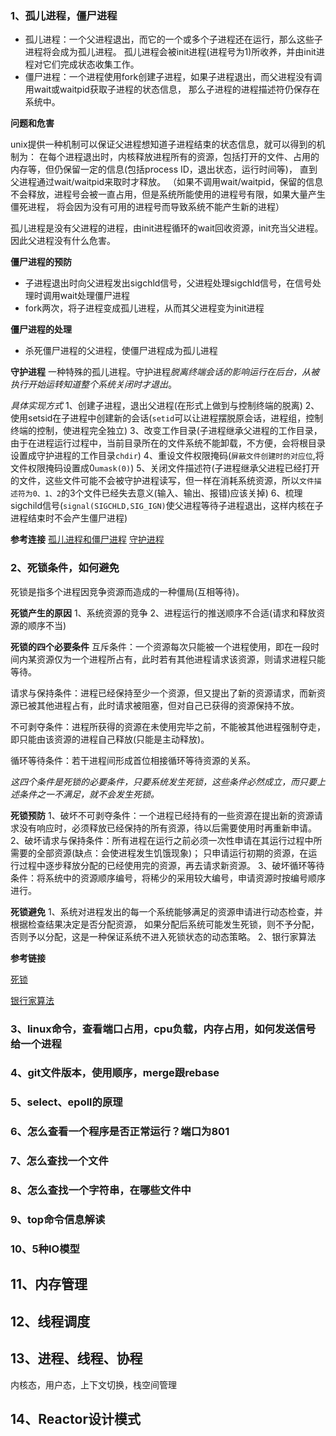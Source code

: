 ### 1、孤儿进程，僵尸进程
- 孤儿进程：一个父进程退出，而它的一个或多个子进程还在运行，那么这些子进程将会成为孤儿进程。
孤儿进程会被init进程(进程号为1)所收养，并由init进程对它们完成状态收集工作。
- 僵尸进程：一个进程使用fork创建子进程，如果子进程退出，而父进程没有调用wait或waitpid获取子进程的状态信息，
那么子进程的进程描述符仍保存在系统中。

**问题和危害**

unix提供一种机制可以保证父进程想知道子进程结束的状态信息，就可以得到的机制为：
在每个进程退出时，内核释放进程所有的资源，包括打开的文件、占用的内存等，但仍保留一定的信息(包括process ID，退出状态，运行时间等)，
直到父进程通过wait/waitpid来取时才释放。
（如果不调用wait/waitpid，保留的信息不会释放，进程号会被一直占用，但是系统所能使用的进程号有限，如果大量产生僵死进程，
将会因为没有可用的进程号而导致系统不能产生新的进程）

孤儿进程是没有父进程的进程，由init进程循环的wait回收资源，init充当父进程。因此父进程没有什么危害。

**僵尸进程的预防**
- 子进程退出时向父进程发出sigchld信号，父进程处理sigchld信号，在信号处理时调用wait处理僵尸进程
- fork两次，将子进程变成孤儿进程，从而其父进程变为init进程

**僵尸进程的处理**
- 杀死僵尸进程的父进程，使僵尸进程成为孤儿进程

**守护进程**
一种特殊的孤儿进程。守护进程*脱离终端会话的影响运行在后台，从被执行开始运转知道整个系统关闭时才退出*。

*具体实现方式*
1、创建子进程，退出父进程(在形式上做到与控制终端的脱离)
2、使用setsid在子进程中创建新的会话(`setid`可以让进程摆脱原会话，进程组，控制终端的控制，使进程完全独立)
3、改变工作目录(子进程继承父进程的工作目录，由于在进程运行过程中，当前目录所在的文件系统不能卸载，不方便，会将根目录设置成守护进程的工作目录`chdir`)
4、重设文件权限掩码(`屏蔽文件创建时的对应位`,将文件权限掩码设置成0`umask(0)`)
5、关闭文件描述符(子进程继承父进程已经打开的文件，这些文件可能不会被守护进程读写，但一样在消耗系统资源，所以`文件描述符为0、1、2`的3个文件已经失去意义(输入、输出、报错)应该关掉)
6、梳理sigchild信号(`signal(SIGCHLD,SIG_IGN)`使父进程等待子进程退出，这样内核在子进程结束时不会产生僵尸进程)

**参考连接**
[孤儿进程和僵尸进程](https://www.cnblogs.com/Anker/p/3271773.html)
[守护进程](https://blog.csdn.net/Outtch_/article/details/105276364)

### 2、死锁条件，如何避免
死锁是指多个进程因竞争资源而造成的一种僵局(互相等待)。

**死锁产生的原因**
1、系统资源的竞争
2、进程运行的推送顺序不合适(请求和释放资源的顺序不当)

**死锁的四个必要条件**
互斥条件：一个资源每次只能被一个进程使用，即在一段时间内某资源仅为一个进程所占有，此时若有其他进程请求该资源，则请求进程只能等待。

请求与保持条件：进程已经保持至少一个资源，但又提出了新的资源请求，而新资源已被其他进程占有，此时请求被阻塞，但对自己已获得的资源保持不放。

不可剥夺条件：进程所获得的资源在未使用完毕之前，不能被其他进程强制夺走，即只能由该资源的进程自己释放(只能是主动释放)。

循环等待条件：若干进程间形成首位相接循环等待资源的关系。

*这四个条件是死锁的必要条件，只要系统发生死锁，这些条件必然成立，而只要上述条件之一不满足，就不会发生死锁。*

**死锁预防**
1、破坏不可剥夺条件：一个进程已经持有的一些资源在提出新的资源请求没有响应时，必须释放已经保持的所有资源，待以后需要使用时再重新申请。
2、破坏请求与保持条件：所有进程在运行之前必须一次性申请在其运行过程中所需要的全部资源(缺点：会使进程发生饥饿现象)；
只申请运行初期的资源，在运行过程中逐步释放分配的已经使用完的资源，再去请求新资源。
3、破坏循环等待条件：将系统中的资源顺序编号，将稀少的采用较大编号，申请资源时按编号顺序进行。

**死锁避免**
1、系统对进程发出的每一个系统能够满足的资源申请进行动态检查，并根据检查结果决定是否分配资源，
如果分配后系统可能发生死锁，则不予分配，否则予以分配，这是一种保证系统不进入死锁状态的动态策略。
2、银行家算法 

**参考链接**

[死锁](https://blog.csdn.net/guaiguaihenguai/article/details/80303835)

[银行家算法](https://www.cnblogs.com/chuxiuhong/p/6103928.html)

### 3、linux命令，查看端口占用，cpu负载，内存占用，如何发送信号给一个进程

### 4、git文件版本，使用顺序，merge跟rebase

### 5、select、epoll的原理

### 6、怎么查看一个程序是否正常运行？端口为801

### 7、怎么查找一个文件

### 8、怎么查找一个字符串，在哪些文件中

### 9、top命令信息解读

### 10、5种IO模型
[](https://www.jianshu.com/p/486b0965c296)

## 11、内存管理
[](https://www.linuxprobe.com/programmer-must-read%EF%BC%9A-linux-memory-management.html)

## 12、线程调度
[](https://www.cnblogs.com/leisure_chn/p/10393707.html)


## 13、进程、线程、协程
内核态，用户态，上下文切换，栈空间管理

## 14、Reactor设计模式